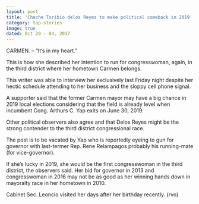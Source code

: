 ```yaml
---
layout: post
title: 'Cheche Toribio delos Reyes to make political comeback in 2019'
category: top-stories
image: true
dated: 0ct 29 - 04, 2017
---
```


CARMEN. – “It’s in my heart.”

This is how she described her intention to run for congresswoman, again, in the third district where her hometown Carmen belongs.

This writer was able to interview her exclusively last Friday night despite her hectic schedule attending to her business and the sloppy cell phone signal.

A supporter said that the former Carmen mayor may have a big chance in 2019 local elections considering that the field is already level when incumbent Cong. Arthurs C. Yap exits on June 30, 2019.

Other political observers also agree and that Delos Reyes might be the strong contender to the third district congressional race.

The post is to be vacated by Yap who is reportedly eyeing to gun for governor with last-termer Rep. Rene Relampagos probably his running-mate (for vice-governor).

If she’s lucky in 2019, she would be the first congresswoman in the third district, the observers said.
Her bid for governor in 2013 and congresswoman in 2016 may not be as good as her winning hands down in mayoralty race in her hometown in 2010.

Cabinet Sec. Leoncio visited her days after her birthday recently. (rvo)